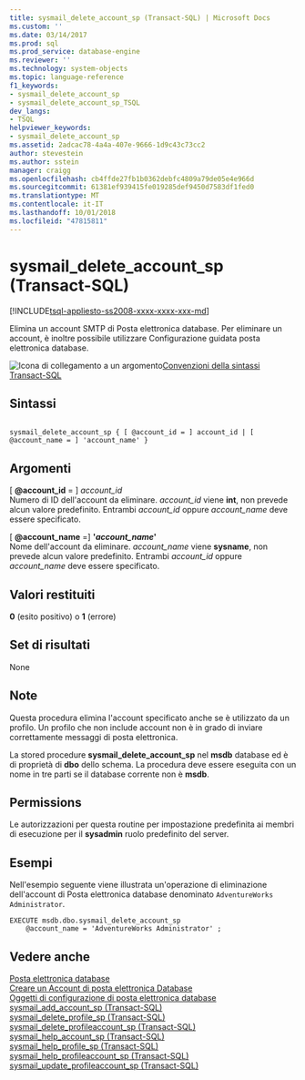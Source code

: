 ```yaml
---
title: sysmail_delete_account_sp (Transact-SQL) | Microsoft Docs
ms.custom: ''
ms.date: 03/14/2017
ms.prod: sql
ms.prod_service: database-engine
ms.reviewer: ''
ms.technology: system-objects
ms.topic: language-reference
f1_keywords:
- sysmail_delete_account_sp
- sysmail_delete_account_sp_TSQL
dev_langs:
- TSQL
helpviewer_keywords:
- sysmail_delete_account_sp
ms.assetid: 2adcac78-4a4a-407e-9666-1d9c43c73cc2
author: stevestein
ms.author: sstein
manager: craigg
ms.openlocfilehash: cb4ffde27fb1b0362debfc4809a79de05e4e966d
ms.sourcegitcommit: 61381ef939415fe019285def9450d7583df1fed0
ms.translationtype: MT
ms.contentlocale: it-IT
ms.lasthandoff: 10/01/2018
ms.locfileid: "47815811"
---
```

# <a name="sysmaildeleteaccountsp-transact-sql"></a>sysmail_delete_account_sp (Transact-SQL)
[!INCLUDE[tsql-appliesto-ss2008-xxxx-xxxx-xxx-md](../../includes/tsql-appliesto-ss2008-xxxx-xxxx-xxx-md.md)]

  Elimina un account SMTP di Posta elettronica database. Per eliminare un account, è inoltre possibile utilizzare Configurazione guidata posta elettronica database.  
  
 ![Icona di collegamento a un argomento](../../database-engine/configure-windows/media/topic-link.gif "Icona di collegamento a un argomento")[Convenzioni della sintassi Transact-SQL](../../t-sql/language-elements/transact-sql-syntax-conventions-transact-sql.md)  
  
## <a name="syntax"></a>Sintassi  
  
```  
  
sysmail_delete_account_sp { [ @account_id = ] account_id | [ @account_name = ] 'account_name' }   
```  
  
## <a name="arguments"></a>Argomenti  
 [ **@account_id** = ] *account_id*  
 Numero di ID dell'account da eliminare. *account_id* viene **int**, non prevede alcun valore predefinito. Entrambi *account_id* oppure *account_name* deve essere specificato.  
  
 [ **@account_name** =] **'***account_name***'**  
 Nome dell'account da eliminare. *account_name* viene **sysname**, non prevede alcun valore predefinito. Entrambi *account_id* oppure *account_name* deve essere specificato.  
  
## <a name="return-code-values"></a>Valori restituiti  
 **0** (esito positivo) o **1** (errore)  
  
## <a name="result-sets"></a>Set di risultati  
 None  
  
## <a name="remarks"></a>Note  
 Questa procedura elimina l'account specificato anche se è utilizzato da un profilo. Un profilo che non include account non è in grado di inviare correttamente messaggi di posta elettronica.  
  
 La stored procedure **sysmail_delete_account_sp** nel **msdb** database ed è di proprietà di **dbo** dello schema. La procedura deve essere eseguita con un nome in tre parti se il database corrente non è **msdb**.  
  
## <a name="permissions"></a>Permissions  
 Le autorizzazioni per questa routine per impostazione predefinita ai membri di esecuzione per il **sysadmin** ruolo predefinito del server.  
  
## <a name="examples"></a>Esempi  
 Nell'esempio seguente viene illustrata un'operazione di eliminazione dell'account di Posta elettronica database denominato `AdventureWorks Administrator`.  
  
```  
EXECUTE msdb.dbo.sysmail_delete_account_sp  
    @account_name = 'AdventureWorks Administrator' ;  
```  
  
## <a name="see-also"></a>Vedere anche  
 [Posta elettronica database](../../relational-databases/database-mail/database-mail.md)   
 [Creare un Account di posta elettronica Database](../../relational-databases/database-mail/create-a-database-mail-account.md)   
 [Oggetti di configurazione di posta elettronica database](../../relational-databases/database-mail/database-mail-configuration-objects.md)   
 [sysmail_add_account_sp &#40;Transact-SQL&#41;](../../relational-databases/system-stored-procedures/sysmail-add-account-sp-transact-sql.md)   
 [sysmail_delete_profile_sp &#40;Transact-SQL&#41;](../../relational-databases/system-stored-procedures/sysmail-delete-profile-sp-transact-sql.md)   
 [sysmail_delete_profileaccount_sp &#40;Transact-SQL&#41;](../../relational-databases/system-stored-procedures/sysmail-delete-profileaccount-sp-transact-sql.md)   
 [sysmail_help_account_sp &#40;Transact-SQL&#41;](../../relational-databases/system-stored-procedures/sysmail-help-account-sp-transact-sql.md)   
 [sysmail_help_profile_sp &#40;Transact-SQL&#41;](../../relational-databases/system-stored-procedures/sysmail-help-profile-sp-transact-sql.md)   
 [sysmail_help_profileaccount_sp &#40;Transact-SQL&#41;](../../relational-databases/system-stored-procedures/sysmail-help-profileaccount-sp-transact-sql.md)   
 [sysmail_update_profileaccount_sp &#40;Transact-SQL&#41;](../../relational-databases/system-stored-procedures/sysmail-update-profileaccount-sp-transact-sql.md)  
  
  

